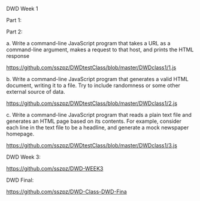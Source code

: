 DWD Week 1


Part 1:



Part 2:

a. Write a command-line JavaScript program that takes a URL as a command-line argument, makes a request to that host, and prints the HTML response

https://github.com/sszpz/DWDtestClass/blob/master/DWDclass1/1.js




b. Write a command-line JavaScript program that generates a valid HTML document, writing it to a file. Try to include randomness or some other external source of data.

https://github.com/sszpz/DWDtestClass/blob/master/DWDclass1/2.js



c. Write a command-line JavaScript program that reads a plain text file and generates an HTML page based on its contents. For example, consider each line in the text file to be a headline, and generate a mock newspaper homepage.

https://github.com/sszpz/DWDtestClass/blob/master/DWDclass1/3.js


DWD Week 3:

https://github.com/sszpz/DWD-WEEK3

DWD Final:

https://github.com/sszpz/DWD-Class-DWD-Fina

